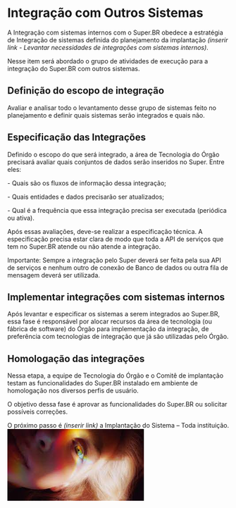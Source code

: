 # Integração com Outros Sistemas

A Integração com sistemas internos com o Super.BR obedece a estratégia de Integração de sistemas definida do planejamento da implantação *(inserir link - Levantar necessidades de integrações com sistemas internos)*. 

Nesse item será abordado o grupo de atividades de execução para a integração do Super.BR com outros sistemas. 

## Definição do escopo de integração

Avaliar e analisar todo o levantamento desse grupo de sistemas feito no planejamento e definir quais sistemas serão integrados e quais não. 

## Especificação das Integrações

Definido o escopo do que será integrado, a área de Tecnologia do Órgão precisará avaliar quais conjuntos de dados serão inseridos no Super. Entre eles: 

\- Quais são os fluxos de informação dessa integração; 

\- Quais entidades e dados precisarão ser atualizados; 

\- Qual é a frequência que essa integração precisa ser executada (periódica ou ativa). 

Após essas avaliações, deve-se realizar a especificação técnica. A especificação precisa estar clara de modo que toda a API de serviços que tem no Super.BR atende ou não atende a integração. 

Importante: Sempre a integração pelo Super deverá ser feita pela sua API de serviços e nenhum outro de conexão de Banco de dados ou outra fila de mensagem deverá ser utilizada. 

## Implementar integrações com sistemas internos

Após levantar e especificar os sistemas a serem integrados ao Super.BR, essa fase é responsável por alocar recursos da área de tecnologia (ou fábrica de software) do Órgão para implementação da integração, de preferência com tecnologias de integração que já são utilizadas pelo Órgão. 

## Homologação das integrações

Nessa etapa, a equipe de Tecnologia do Órgão e o Comitê de implantação testam as funcionalidades do Super.BR instalado em ambiente de homologação nos diversos perfis de usuário. 

O objetivo dessa fase é aprovar as funcionalidades do Super.BR ou solicitar possíveis correções. 

O próximo passo é *(inserir link)* a Implantação do Sistema – Toda instituição. ![teste](../_static/images/teste.jpg)



